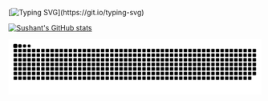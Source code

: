 [![Typing SVG](https://readme-typing-svg.demolab.com?font=Fira+Code&pause=1000&random=false&width=435&lines=I+am+just+having+fun.;Thank+You!)](https://git.io/typing-svg)

[![Sushant's GitHub stats](https://github-readme-stats.vercel.app/api?username=sushaantkhadka)](https://github.com/sushaantkhadka/github-readme-stats)

![snake gif](https://raw.githubusercontent.com/sushaantkhadka/sushaantkhadka/output/snake.svg)
